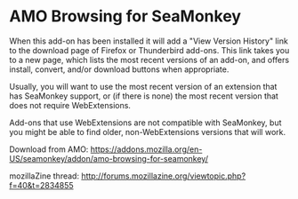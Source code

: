 AMO Browsing for SeaMonkey
==========================

When this add-on has been installed it will add a "View Version History" link
to the download page of Firefox or Thunderbird add-ons. This link takes you to
a new page, which lists the most recent versions of an add-on, and offers install,
convert, and/or download buttons when appropriate.

Usually, you will want to use the most recent version of an extension that has
SeaMonkey support, or (if there is none) the most recent version that does not
require WebExtensions.

Add-ons that use WebExtensions are not compatible with SeaMonkey, but you
might be able to find older, non-WebExtensions versions that will work.

Download from AMO: https://addons.mozilla.org/en-US/seamonkey/addon/amo-browsing-for-seamonkey/

mozillaZine thread: http://forums.mozillazine.org/viewtopic.php?f=40&t=2834855
